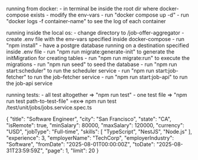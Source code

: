 running from docker:
    - in terminal be inside the root dir where docker-compose exists
    - modify the env-vars 
    - run "docker compose up -d"
    - run "docker logs -f container-name" to see the log of each container



running inside the local os:
    - change directory to /job-offer-aggregator
    - create .env file with the env-vars specified inside docker-compose 
    - run "npm install"
    - have a postgre database running on a destination specified inside .env file
    - run "npm run migrate:generate-init" to generate the initMigration for creating tables
    - run "npm run migrate:run" to execute the migrations
    - run "npm run seed" to seed the database
    - run "npm run start:scheduler" to run the scheduler service
    - run "npm run start:job-fetcher" to run the job-fetcher service
    - run "npm run start:job-api" to run the job-api service

running tests: 
    - all test altogether => "npm run test"
    - one test file => "npm run test path-to-test-file"   =ex=> npm run test /test/unit/jobs/jobs.service.spec.ts







{
    "title": "Software Engineer",
    "city": "San Francisco",
    "state": "CA",
    "isRemote": true,
    "minSalary": 80000,
    "maxSalary": 120000,
    "currency": "USD",
    "jobType": "Full-time",
    "skills": [
        "TypeScript",
        "NestJS",
        "Node.js"
    ],
    "experience": 3,
    "employerName": "TechCorp",
    "employerIndustry": "Software",
    "fromDate": "2025-08-01T00:00:00Z",
    "toDate":   "2025-08-31T23:59:59Z",
    "page": 1,
    "limit": 20
}